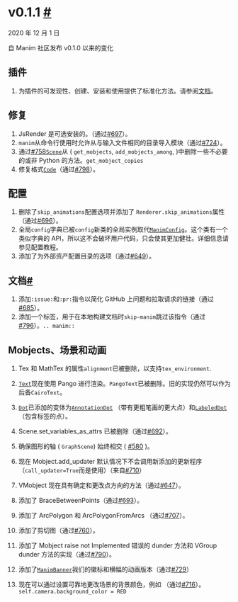 # v0.1.1 [#](#v0-1-1 "此标题的固定链接")

2020 年 12 月 1 日

自 Manim 社区发布 v0.1.0 以来的变化

## 插件

1.  为插件的可发现性、创建、安装和使用提供了标准化方法。请参阅[文档](../plugins.html#plugins)。

## 修复

1.  JsRender 是可选安装的。（通过[#697](https://github.com/ManimCommunity/manim/pull/697)）。
2.  `manim`从命令行使用时允许从与输入文件相同的目录导入模块（通过[#724](https://github.com/ManimCommunity/manim/pull/724)）。
3.  通过[#758](https://github.com/ManimCommunity/manim/pull/758)[`Scene`](../reference/manim.scene.scene.Scene.html#manim.scene.scene.Scene "手动场景.场景.场景")从 ( `get_mobjects`, `add_mobjects_among`, )中删除一些不必要的或非 Python 的方法。`get_mobject_copies`[](https://github.com/ManimCommunity/manim/pull/758)
4.  修复格式[`Code`](../reference/manim.mobject.text.code_mobject.Code.html#manim.mobject.text.code_mobject.Code "manim.mobject.text.code_mobject.Code")（通过[#798](https://github.com/ManimCommunity/manim/pull/798)）。

## 配置

1.  删除了`skip_animations`配置选项并添加了 `Renderer.skip_animations`属性（通过[#696](https://github.com/ManimCommunity/manim/pull/696)）。
2.  全局`config`字典已被`config`新类的全局实例取代[`ManimConfig`](../reference/manim._config.utils.ManimConfig.html#manim._config.utils.ManimConfig "manim._config.utils.ManimConfig")。这个类有一个类似字典的 API，所以这不会破坏用户代码，只会使其更加健壮。详细信息请参见配置教程。
3.  添加了为外部资产配置目录的选项（通过[#649](https://github.com/ManimCommunity/manim/pull/649)）。

## 文档[#](#documentation "此标题的固定链接")

1.  添加`:issue:`和`:pr:`指令以简化 GitHub 上问题和拉取请求的链接（通过[#685](https://github.com/ManimCommunity/manim/pull/685)）。
2.  添加一个标签，用于在本地构建文档时`skip-manim`跳过该指令（通过[#796](https://github.com/ManimCommunity/manim/pull/796)）。`.. manim::`[](https://github.com/ManimCommunity/manim/pull/796)

## Mobjects、场景和动画

1.  Tex 和 MathTex 的属性`alignment`已被删除，以支持`tex_environment`.
2.  [`Text`](../reference/manim.mobject.text.text_mobject.Text.html#manim.mobject.text.text_mobject.Text "manim.mobject.text.text_mobject.Text")现在使用 Pango 进行渲染。`PangoText`已被删除。旧的实现仍然可以作为后备`CairoText`。
3.  [`Dot`](../reference/manim.mobject.geometry.arc.Dot.html#manim.mobject.geometry.arc.Dot "manim.mobject.geometry.arc.Dot")已添加的变体为[`AnnotationDot`](../reference/manim.mobject.geometry.arc.AnnotationDot.html#manim.mobject.geometry.arc.AnnotationDot "manim.mobject.geometry.arc.AnnotationDot") （带有更粗笔画的更大点）和[`LabeledDot`](../reference/manim.mobject.geometry.arc.LabeledDot.html#manim.mobject.geometry.arc.LabeledDot "manim.mobject.geometry.arc.LabeledDot")（包含标签的点）。
4.  Scene.set_variables_as_attrs 已被删除（通过[#692](https://github.com/ManimCommunity/manim/pull/692)）。
5.  确保图形的轴 ( `GraphScene`) 始终相交 ( [#580](https://github.com/ManimCommunity/manim/pull/580) )。
6.  现在 Mobject.add_updater 默认情况下不会调用新添加的更新程序（`call_updater=True`而是使用）（来自[#710](https://github.com/ManimCommunity/manim/pull/710)）
7.  VMobject 现在具有确定和更改点方向的方法（通过[#647](https://github.com/ManimCommunity/manim/pull/647)）。
8.  添加了 BraceBetweenPoints（通过[#693](https://github.com/ManimCommunity/manim/pull/693)）。
9.  添加了 ArcPolygon 和 ArcPolygonFromArcs （通过[#707](https://github.com/ManimCommunity/manim/pull/707)）。
10. 添加了剪切图（通过[#760](https://github.com/ManimCommunity/manim/pull/760)）。

11. 添加了 Mobject raise not Implemented 错误的 dunder 方法和 VGroup dunder 方法的实现（通过[#790](https://github.com/ManimCommunity/manim/pull/790)）。

12. 添加了[`ManimBanner`](../reference/manim.mobject.logo.ManimBanner.html#manim.mobject.logo.ManimBanner "manim.mobject.logo.ManimBanner")我们的徽标和横幅的动画版本（通过[#729](https://github.com/ManimCommunity/manim/pull/729)）

13. 现在可以通过设置可靠地更改场景的背景颜色，例如 （通过[#716](https://github.com/ManimCommunity/manim/pull/716)）。`self.camera.background_color = RED`[](https://github.com/ManimCommunity/manim/pull/716)
